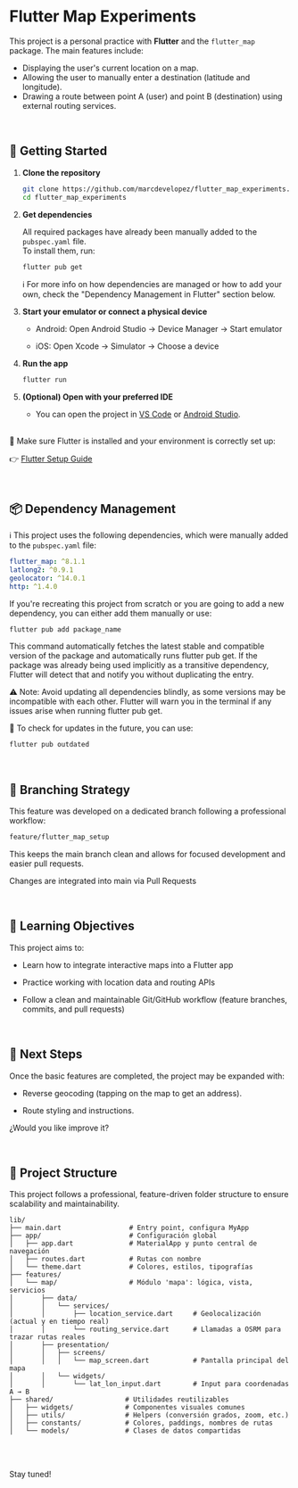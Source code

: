 # Flutter Map Experiments  


This project is a personal practice with **Flutter** and the `flutter_map` package. The main features include:

- Displaying the user's current location on a map.
- Allowing the user to manually enter a destination (latitude and longitude).
- Drawing a route between point A (user) and point B (destination) using external routing services.  

<br>  

## 🚀 Getting Started

1. **Clone the repository**
   
   ```bash
   git clone https://github.com/marcdevelopez/flutter_map_experiments.git
   cd flutter_map_experiments
   ```  
2. **Get dependencies**
   
   All required packages have already been manually added to the `pubspec.yaml` file.  
To install them, run:
   
   ```bash
   flutter pub get
   ```
   ℹ️ For more info on how dependencies are managed or how to add your own,
check the "Dependency Management in Flutter" section below.
   
3. **Start your emulator or connect a physical device**
   - Android: Open Android Studio → Device Manager → Start emulator

   - iOS: Open Xcode → Simulator → Choose a device
4. **Run the app**
   
   ```bash
   flutter run
   ```
5. **(Optional) Open with your preferred IDE**
   - You can open the project in [VS Code](https://code.visualstudio.com/) or [Android Studio](https://developer.android.com/studio).
<br> 
📎 Make sure Flutter is installed and your environment is correctly set up:  

👉 [Flutter Setup Guide](https://docs.flutter.dev/get-started/install)

<br>  

## 📦 Dependency Management 

ℹ️ This project uses the following dependencies, which were manually added to the `pubspec.yaml` file:
 ```yaml
 flutter_map: ^8.1.1
 latlong2: ^0.9.1
 geolocator: ^14.0.1
 http: ^1.4.0
 ```

If you're recreating this project from scratch or you are going to add a new dependency, you can either add them manually or use:

```bash
flutter pub add package_name
```
This command automatically fetches the latest stable and compatible version of the package and automatically runs flutter pub get. If the package was already being used implicitly as a transitive dependency, Flutter will detect that and notify you without duplicating the entry.  

⚠️ Note: Avoid updating all dependencies blindly, as some versions may be incompatible with each other. Flutter will warn you in the terminal if any issues arise when running flutter pub get.  

🔎 To check for updates in the future, you can use:

```bash
flutter pub outdated
```  

<br>  

## 🌿 Branching Strategy  
This feature was developed on a dedicated branch following a professional workflow:

```bash
feature/flutter_map_setup  
```
This keeps the main branch clean and allows for focused development and easier pull requests.  

Changes are integrated into main via Pull Requests  

<br>  

## 🎯 Learning Objectives  
This project aims to:

- Learn how to integrate interactive maps into a Flutter app

- Practice working with location data and routing APIs

- Follow a clean and maintainable Git/GitHub workflow (feature branches, commits, and pull requests)  

<br>  

## 🧪 Next Steps  
Once the basic features are completed, the project may be expanded with:

- Reverse geocoding  (tapping on the map to get an address).

- Route styling and instructions.

¿Would you like improve it?  

<br>  

## 📁 Project Structure
This project follows a professional, feature-driven folder structure to ensure scalability and maintainability.


```
lib/
├── main.dart                 # Entry point, configura MyApp
├── app/                      # Configuración global
│   ├── app.dart              # MaterialApp y punto central de navegación
│   ├── routes.dart           # Rutas con nombre
│   └── theme.dart            # Colores, estilos, tipografías
├── features/
│   └── map/                  # Módulo 'mapa': lógica, vista, servicios
│       ├── data/
│       │   └── services/
│       │       ├── location_service.dart     # Geolocalización (actual y en tiempo real)
│       │       └── routing_service.dart      # Llamadas a OSRM para trazar rutas reales
│       ├── presentation/
│       │   ├── screens/
│       │   │   └── map_screen.dart           # Pantalla principal del mapa
│       │   └── widgets/
│       │       └── lat_lon_input.dart        # Input para coordenadas A → B
├── shared/                  # Utilidades reutilizables
│   ├── widgets/             # Componentes visuales comunes
│   ├── utils/               # Helpers (conversión grados, zoom, etc.)
│   ├── constants/           # Colores, paddings, nombres de rutas
│   └── models/              # Clases de datos compartidas
```  
<br><br>

  
Stay tuned!
